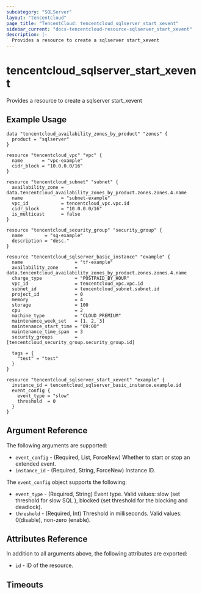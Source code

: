 ```yaml
---
subcategory: "SQLServer"
layout: "tencentcloud"
page_title: "TencentCloud: tencentcloud_sqlserver_start_xevent"
sidebar_current: "docs-tencentcloud-resource-sqlserver_start_xevent"
description: |-
  Provides a resource to create a sqlserver start_xevent
---
```


# tencentcloud_sqlserver_start_xevent

Provides a resource to create a sqlserver start_xevent

## Example Usage

```hcl
data "tencentcloud_availability_zones_by_product" "zones" {
  product = "sqlserver"
}

resource "tencentcloud_vpc" "vpc" {
  name       = "vpc-example"
  cidr_block = "10.0.0.0/16"
}

resource "tencentcloud_subnet" "subnet" {
  availability_zone = data.tencentcloud_availability_zones_by_product.zones.zones.4.name
  name              = "subnet-example"
  vpc_id            = tencentcloud_vpc.vpc.id
  cidr_block        = "10.0.0.0/16"
  is_multicast      = false
}

resource "tencentcloud_security_group" "security_group" {
  name        = "sg-example"
  description = "desc."
}

resource "tencentcloud_sqlserver_basic_instance" "example" {
  name                   = "tf-example"
  availability_zone      = data.tencentcloud_availability_zones_by_product.zones.zones.4.name
  charge_type            = "POSTPAID_BY_HOUR"
  vpc_id                 = tencentcloud_vpc.vpc.id
  subnet_id              = tencentcloud_subnet.subnet.id
  project_id             = 0
  memory                 = 4
  storage                = 100
  cpu                    = 2
  machine_type           = "CLOUD_PREMIUM"
  maintenance_week_set   = [1, 2, 3]
  maintenance_start_time = "09:00"
  maintenance_time_span  = 3
  security_groups        = [tencentcloud_security_group.security_group.id]

  tags = {
    "test" = "test"
  }
}

resource "tencentcloud_sqlserver_start_xevent" "example" {
  instance_id = tencentcloud_sqlserver_basic_instance.example.id
  event_config {
    event_type = "slow"
    threshold  = 0
  }
}
```

## Argument Reference

The following arguments are supported:

* `event_config` - (Required, List, ForceNew) Whether to start or stop an extended event.
* `instance_id` - (Required, String, ForceNew) Instance ID.

The `event_config` object supports the following:

* `event_type` - (Required, String) Event type. Valid values: slow (set threshold for slow SQL ), blocked (set threshold for the blocking and deadlock).
* `threshold` - (Required, Int) Threshold in milliseconds. Valid values: 0(disable), non-zero (enable).

## Attributes Reference

In addition to all arguments above, the following attributes are exported:

* `id` - ID of the resource.



## Timeouts

<no value>


